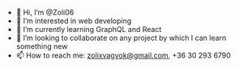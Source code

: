 - 👋 Hi, I’m @Zoli06
- 👀 I’m interested in web developing
- 🌱 I’m currently learning GraphQL and React
- 💞️ I’m looking to collaborate on any project by which I can learn something new
- 📫 How to reach me: zolixvagyok@gmail.com, +36 30 293 6790
